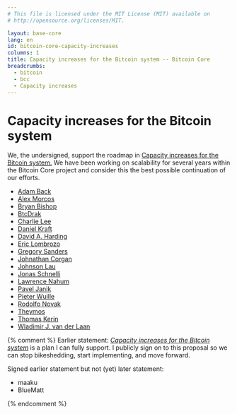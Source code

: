 ```yaml
---
# This file is licensed under the MIT License (MIT) available on
# http://opensource.org/licenses/MIT.

layout: base-core
lang: en
id: bitcoin-core-capacity-increases
columns: 1
title: Capacity increases for the Bitcoin system -- Bitcoin Core
breadcrumbs:
  - bitcoin
  - bcc
  - Capacity increases
---
```

# Capacity increases for the Bitcoin system

We, the undersigned, support the roadmap in [Capacity increases for the
Bitcoin system.][1]  We have been working on
scalability for several years within the Bitcoin Core project and
consider this the best possible continuation of our efforts.

- [Adam Back](https://github.com/adam3us)
- [Alex Morcos](https://github.com/morcos)
- [Bryan Bishop](https://github.com/kanzure)
- [BtcDrak](https://github.com/btcdrak)
- [Charlie Lee](https://github.com/coblee)
- [Daniel Kraft](https://github.com/domob1812)
- [David A. Harding](https://github.com/harding)
- [Eric Lombrozo](https://github.com/CodeShark)
- [Gregory Sanders](https://github.com/instagibbs)
- [Johnathan Corgan](https://github.com/jmcorgan)
- [Johnson Lau](https://github.com/jl2012)
- [Jonas Schnelli](https://github.com/jonasschnelli)
- [Lawrence Nahum](https://github.com/greenaddress)
- [Pavel Janik](https://github.com/paveljanik)
- [Pieter Wuille](https://github.com/sipa)
- [Rodolfo Novak](https://github.com/nvk)
- [Theymos](https://github.com/theymos)
- [Thomas Kerin](https://github.com/afk11)
- [Wladimir J. van der Laan](https://github.com/laanwj)

{% comment %}
Earlier statement:
*[Capacity increases for the Bitcoin system][1]* is a plan I can fully
support.  I publicly sign on to this proposal so we can stop
bikeshedding, start implementing, and move forward.

Signed earlier statement but not (yet) later statement:
- maaku
- BlueMatt

{% endcomment %}


[1]: https://lists.linuxfoundation.org/pipermail/bitcoin-dev/2015-December/011865.html

